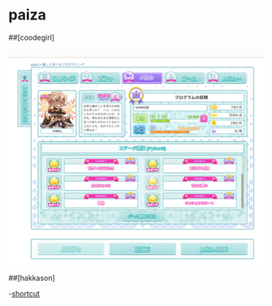# paiza

##[coodegirl]

![Coode girl](./coodegirl.png)

##[hakkason]

-[shortcut](./coode/syo-tokatto.py)
